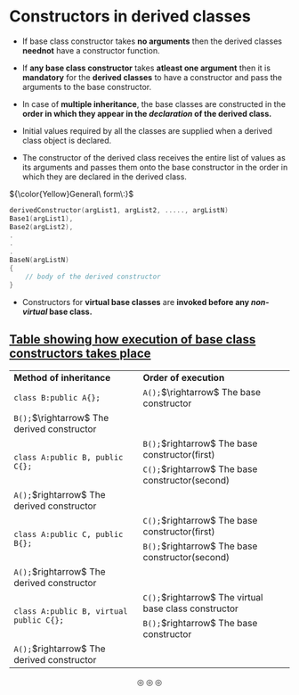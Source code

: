 # Constructors in derived classes

* If base class constructor takes **no arguments** then the derived classes **neednot** have a constructor function.
* If **any base class constructor** takes **atleast one argument** then it is **mandatory** for the **derived classes** to have a constructor and pass the arguments to the base constructor.

* In case of **multiple inheritance**, the base classes are constructed in the **order in which they appear in the _declaration_ of the derived class.**
* Initial values required by all the classes are supplied when a derived class object is declared.
* The constructor of the derived class receives the entire list of values as its arguments and passes them onto the base constructor in the order in which they are declared in the derived class.

${\color{Yellow}General\ form\:}$
```c++
derivedConstructor(argList1, argList2, ....., argListN)
Base1(argList1),
Base2(argList2),
.
.
.
BaseN(argListN)
{
	// body of the derived constructor
}
```

* Constructors for **virtual base classes** are **invoked before any _non-virtual_ base class.**


## <ins>Table showing how execution of base class constructors takes place</ins>

<table>
<tr>
<td><strong>Method of inheritance</strong></td>
<td><strong>Order of execution</strong></td>
</tr>

<tr>
<td rowspan="2"><code>class B:public A{};</code></td>
</tr>

<tr>
<td><code>A();</code>$\rightarrow$ The base constructor</td>
</tr>

<tr>
<td><code>B();</code>$\rightarrow$ The derived constructor</td>
</tr>

<tr>
<td rowspan="3"><code>class A:public B, public C{};</code></td>
</tr>

<tr>
<td><code>B();</code>$rightarrow$ The base constructor(first)</td>
</tr>

<tr>
<td><code>C();</code>$rightarrow$ The base constructor(second)</td>
</tr>

<tr>
<td><code>A();</code>$rightarrow$ The derived constructor</td>
</tr>

<tr>
<td rowspan="3"><code>class A:public C, public B{};</code></td>
</tr>

<tr>
<td><code>C();</code>$rightarrow$ The base constructor(first)</td>
</tr>

<tr>
<td><code>B();</code>$rightarrow$ The base constructor(second)</td>
</tr>

<tr>
<td><code>A();</code>$rightarrow$ The derived constructor</td>
</tr>

<tr>
<td rowspan="3"><code>class A:public B, virtual public C{};</code></td>
</tr>

<tr>
<td><code>C();</code>$rightarrow$ The virtual base class constructor</td>
</tr>

<tr>
<td><code>B();</code>$rightarrow$ The base constructor</td>
</tr>

<tr>
<td><code>A();</code>$rightarrow$ The derived constructor</td>
</tr>

</table>

<p align="center">
&#9678; &#9678; &#9678;
</p>
